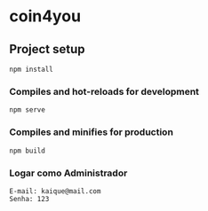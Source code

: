 # coin4you

## Project setup
```
npm install
```

### Compiles and hot-reloads for development
```
npm serve
```

### Compiles and minifies for production
```
npm build
```

### Logar como Administrador
```
E-mail: kaique@mail.com
Senha: 123
```
